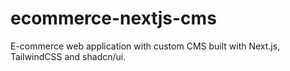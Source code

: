 # ecommerce-nextjs-cms
E-commerce web application with custom CMS built with Next.js, TailwindCSS and shadcn/ui.
